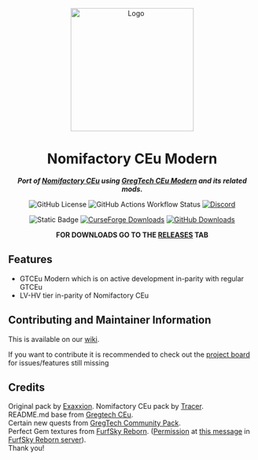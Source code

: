 <div style="text-align:center">

<img src="https://cdn.discordapp.com/attachments/959801878135316511/1214687721289949254/5ci9uXoV.png?ex=65fa0518&is=65e79018&hm=959a4069a6c5711ac5e345ec40e48ad7062d6db8604125d2580702d617990048&" width="250" height="250" alt="Logo">

# Nomifactory CEu Modern

_**Port of [Nomifactory CEu](https://github.com/Nomi-CEu/Nomi-CEu) using [GregTech CEu Modern](https://github.com/GregTechCEu/GregTech-Modern) and its related mods.**_

![GitHub License](https://img.shields.io/github/license/Nomi-CEu/Nomi-CEu-Modern?style=for-the-badge)
![GitHub Actions Workflow Status](https://img.shields.io/github/actions/workflow/status/Nomi-CEu/Nomi-CEu-Modern/build_pr.yml?branch=main&style=for-the-badge&label=Dev%20Build)
[![Discord](https://img.shields.io/discord/927050775073534012?style=for-the-badge&logo=discord&color=5865F2&labelColor=grey&label=+)](https://discord.com/invite/zwQzqP8b6q)

![Static Badge](https://img.shields.io/badge/for_mc-1.20.1-e05d44?style=for-the-badge)
[![CurseForge Downloads](https://img.shields.io/curseforge/dt/981238?style=for-the-badge&logo=CurseForge&labelColor=grey&label=+)](https://www.curseforge.com/minecraft/modpacks/nomifactory-ceu-modern)
[![GitHub Downloads](https://img.shields.io/github/downloads/Nomi-CEu/Nomi-CEu-Modern/total?style=for-the-badge&labelColor=grey&logo=github&label=+)](https://github.com/Nomi-CEu/Nomi-CEu-Modern/releases)

**FOR DOWNLOADS GO TO THE [RELEASES](https://github.com/Nomi-CEu/Nomi-CEu-Modern/releases) TAB**

</div>

## Features

- GTCEu Modern which is on active development in-parity with regular GTCEu
- LV-HV tier in-parity of Nomifactory CEu

## Contributing and Maintainer Information

This is available on our [wiki](https://github.com/Nomi-CEu/Nomi-CEu/wiki).

If you want to contribute it is recommended to check out the [project board](https://github.com/orgs/Nomi-CEu/projects/1) for issues/features still missing

## Credits

Original pack by [Exaxxion](https://github.com/Exaxxion).
Nomifactory CEu pack by [Tracer](https://github.com/tracer4b).  
README.md base from [Gregtech CEu](https://github.com/GregTechCEu/GregTech).  
Certain new quests from [GregTech Community Pack](https://github.com/GregTechCEu/GregTech-Community-Pack).  
Perfect Gem textures from [FurfSky Reborn](http://furfsky.net/). ([Permission](https://ibb.co/bBpksq0) at [this message](https://discord.com/channels/771187253937438762/774353150278369351/938438074503942184) in [FurfSky Reborn server](https://discord.gg/fsr)).  
Thank you!
